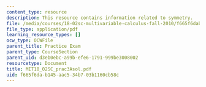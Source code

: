 ```yaml
---
content_type: resource
description: This resource contains information related to symmetry.
file: /media/courses/18-02sc-multivariable-calculus-fall-2010/f665f6dab145aac534b703b1160cb58c_MIT18_02SC_prac3Asol.pdf
file_type: application/pdf
learning_resource_types: []
ocw_type: OCWFile
parent_title: Practice Exam
parent_type: CourseSection
parent_uid: d3eb0ebc-a99b-efe6-1791-999be3008002
resourcetype: Document
title: MIT18_02SC_prac3Asol.pdf
uid: f665f6da-b145-aac5-34b7-03b1160cb58c
---
```

